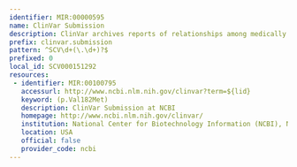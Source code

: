 ```yaml
---
identifier: MIR:00000595
name: ClinVar Submission
description: ClinVar archives reports of relationships among medically important variants and phenotypes. It records human variation, interpretations of the relationship specific variations to human health, and supporting evidence for each interpretation. Each ClinVar record (RCV identifier) represents an aggregated view of interpretations of the same variation and condition from one or more submitters. Submissions for individual variation/phenotype combinations (SCV identifier) are also collected and made available separately. This collection references submissions, and is based on SCV accession.
prefix: clinvar.submission
pattern: ^SCV\d+(\.\d+)?$
prefixed: 0
local_id: SCV000151292
resources:
 - identifier: MIR:00100795
   accessurl: http://www.ncbi.nlm.nih.gov/clinvar?term=${lid}
   keyword: (p.Val182Met)
   description: ClinVar Submission at NCBI
   homepage: http://www.ncbi.nlm.nih.gov/clinvar/
   institution: National Center for Biotechnology Information (NCBI), NIH, Maryland
   location: USA
   official: false
   provider_code: ncbi
---
```


